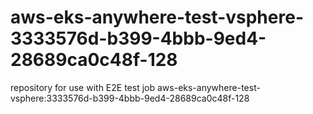 # aws-eks-anywhere-test-vsphere-3333576d-b399-4bbb-9ed4-28689ca0c48f-128
repository for use with E2E test job aws-eks-anywhere-test-vsphere:3333576d-b399-4bbb-9ed4-28689ca0c48f-128
